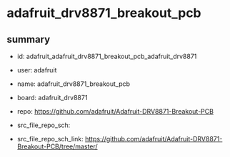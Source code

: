 # adafruit_drv8871_breakout_pcb
 
## summary 
* id: adafruit_adafruit_drv8871_breakout_pcb_adafruit_drv8871
* user: adafruit
* name: adafruit_drv8871_breakout_pcb
* board: adafruit_drv8871
* repo: https://github.com/adafruit/Adafruit-DRV8871-Breakout-PCB



* src_file_repo_sch: 
* src_file_repo_sch_link: https://github.com/adafruit/Adafruit-DRV8871-Breakout-PCB/tree/master/




